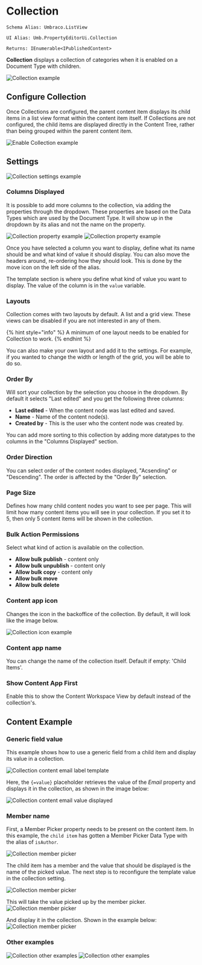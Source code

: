 # Collection

`Schema Alias: Umbraco.ListView`

`UI Alias: Umb.PropertyEditorUi.Collection`

`Returns: IEnumerable<IPublishedContent>`

**Collection** displays a collection of categories when it is enabled on a Document Type with children.

![Collection example](images/listview-v14.png)

## Configure Collection

Once Collections are configured, the parent content item displays its child items in a list view format within the content item itself. If Collections are not configured, the child items are displayed directly in the Content Tree, rather than being grouped within the parent content item.

![Enable Collection example](images/enable-listview-v14.png)

## Settings

![Collection settings example](/14/umbraco-cms/fundamentals/backoffice/property-editors/built-in-umbraco-property-editors/images/list-view-settings.png)

### Columns Displayed

It is possible to add more columns to the collection, via adding the properties through the dropdown. These properties are based on the Data Types which are used by the Document Type. It will show up in the dropdown by its alias and not the name on the property.

![Collection property example](../../../../../../10/umbraco-cms/fundamentals/backoffice/property-editors/built-in-property-editors/images/listview-property.png) ![Collection property example](../../../../../../10/umbraco-cms/fundamentals/backoffice/property-editors/built-in-property-editors/images/listview-property-dropdown.png)

Once you have selected a column you want to display, define what its name should be and what kind of value it should display. You can also move the headers around, re-ordering how they should look. This is done by the move icon on the left side of the alias.

The template section is where you define what kind of value you want to display. The value of the column is in the `value` variable.

### Layouts

Collection comes with two layouts by default. A list and a grid view. These views can be disabled if you are not interested in any of them.

{% hint style="info" %}
A minimum of one layout needs to be enabled for Collection to work.
{% endhint %}

You can also make your own layout and add it to the settings. For example, if you wanted to change the width or length of the grid, you will be able to do so.

### Order By

Will sort your collection by the selection you choose in the dropdown. By default it selects "Last edited" and you get the following three columns:

* **Last edited** - When the content node was last edited and saved.
* **Name** - Name of the content node(s).
* **Created by** - This is the user who the content node was created by.

You can add more sorting to this collection by adding more datatypes to the columns in the "Columns Displayed" section.

### Order Direction

You can select order of the content nodes displayed, "Acsending" or "Descending". The order is affected by the "Order By" selection.

### Page Size

Defines how many child content nodes you want to see per page. This will limit how many content items you will see in your collection. If you set it to 5, then only 5 content items will be shown in the collection.

### Bulk Action Permissions

Select what kind of action is available on the collection.

* **Allow bulk publish** - content only
* **Allow bulk unpublish** - content only
* **Allow bulk copy** - content only
* **Allow bulk move**
* **Allow bulk delete**

### Content app icon

Changes the icon in the backoffice of the collection. By default, it will look like the image below.

![Collection icon example](../../../../../../10/umbraco-cms/fundamentals/backoffice/property-editors/built-in-property-editors/images/list-icon.png)

### Content app name

You can change the name of the collection itself. Default if empty: 'Child Items'.

### Show Content App First

Enable this to show the Content Workspace View by default instead of the collection's.

## Content Example

### Generic field value

This example shows how to use a generic field from a child item and display its value in a collection.

![Collection content email label template](images/collection-label-template.png)

Here, the `{=value}` placeholder retrieves the value of the *Email* property and displays it in the collection, as shown in the image below:

![Collection content email value displayed](images/collections-display-email.png)

### Member name

First, a Member Picker property needs to be present on the content item. In this example, the `child item` has gotten a Member Picker Data Type with the alias of `isAuthor`.

![Collection member picker](../../../../../../10/umbraco-cms/fundamentals/backoffice/property-editors/built-in-property-editors/images/member-picker.png)

The child item has a member and the value that should be displayed is the name of the picked value. The next step is to reconfigure the template value in the collection setting.

![Collection member picker](../../../../../../10/umbraco-cms/fundamentals/backoffice/property-editors/built-in-property-editors/images/member-picker-settings.png)

This will take the value picked up by the member picker. ![Collection member picker](../../../../../../10/umbraco-cms/fundamentals/backoffice/property-editors/built-in-property-editors/images/picked-member.png)

And display it in the collection. Shown in the example below: ![Collection member picker](../../../../../../10/umbraco-cms/fundamentals/backoffice/property-editors/built-in-property-editors/images/list-member-picked.png)

### Other examples

![Collection other examples](../../../../../../10/umbraco-cms/fundamentals/backoffice/property-editors/built-in-property-editors/images/others.png) ![Collection other examples](../../../../../../10/umbraco-cms/fundamentals/backoffice/property-editors/built-in-property-editors/images/others-result.png)
